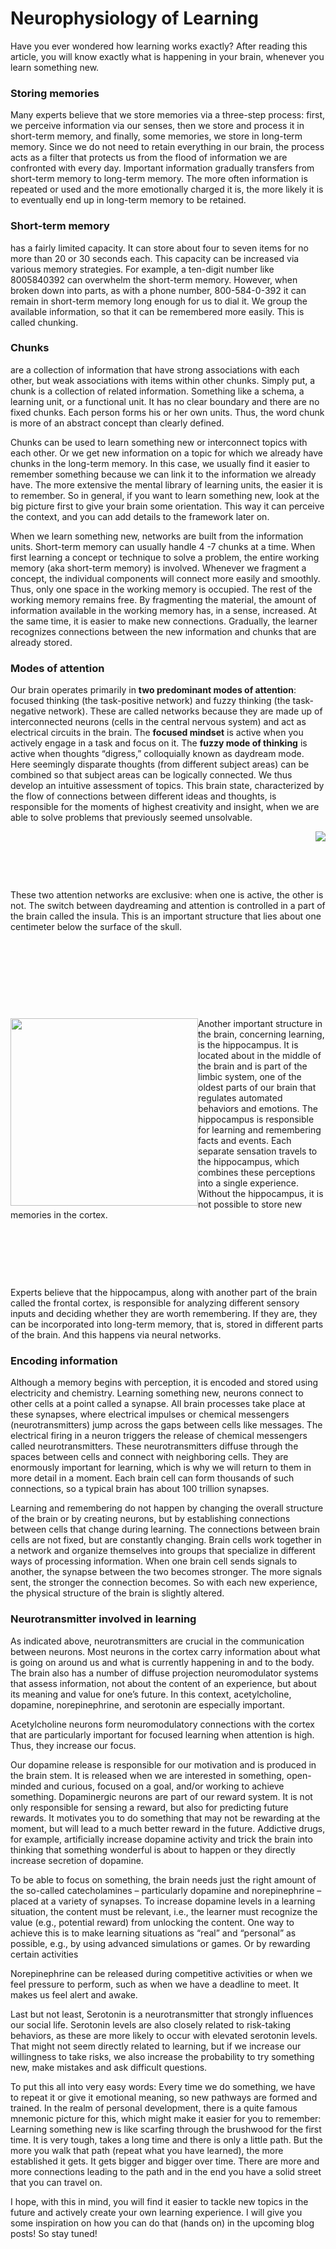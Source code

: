 # Neurophysiology of Learning


Have you ever wondered how learning works exactly? After reading this article, you will know exactly what is happening in your brain, whenever you learn something new.

### Storing memories
Many experts believe that we store memories via a three-step process: first, we perceive information via our senses, then we store and process it in short-term memory, and finally, some memories, we store in long-term memory. Since we do not need to retain everything in our brain, the process acts as a filter that protects us from the flood of information we are confronted with every day. Important information gradually transfers from short-term memory to long-term memory. The more often information is repeated or used and the more emotionally charged it is, the more likely it is to eventually end up in long-term memory to be retained.

### Short-term memory
has a fairly limited capacity. It can store about four to seven items for no more than 20 or 30 seconds each. This capacity can be increased via various memory strategies. For example, a ten-digit number like 8005840392 can overwhelm the short-term memory. However, when broken down into parts, as with a phone number, 800-584-0-392 it can remain in short-term memory long enough for us to dial it. We group the available information, so that it can be remembered more easily. This is called chunking.

### Chunks 
are a collection of information that have strong associations with each other, but weak associations with items within other chunks. Simply put, a chunk is a collection of related information. Something like a schema, a learning unit, or a functional unit. It has no clear boundary and there are no fixed chunks. Each person forms his or her own units. Thus, the word chunk is more of an abstract concept than clearly defined.

Chunks can be used to learn something new or interconnect topics with each other. Or we get new information on a topic for which we already have chunks in the long-term memory. In this case, we usually find it easier to remember something because we can link it to the information we already have. The more extensive the mental library of learning units, the easier it is to remember. So in general, if you want to learn something new, look at the big picture first to give your brain some orientation. This way it can perceive the context, and you can add details to the framework later on.

When we learn something new, networks are built from the information units. Short-term memory can usually handle 4 -7 chunks at a time. When first learning a concept or technique to solve a problem, the entire working memory (aka short-term memory) is involved. Whenever we fragment a concept, the individual components will connect more easily and smoothly. Thus, only one space in the working memory is occupied. The rest of the working memory remains free. By fragmenting the material, the amount of information available in the working memory has, in a sense, increased. At the same time, it is easier to make new connections. Gradually, the learner recognizes connections between the new information and chunks that are already stored.

### Modes of attention
Our brain operates primarily in **two predominant modes of attention**: focused thinking (the task-positive network) and fuzzy thinking (the task-negative network). These are called networks because they are made up of interconnected neurons (cells in the central nervous system) and act as electrical circuits in the brain. The **focused mindset** is active when you actively engage in a task and focus on it. The **fuzzy mode of thinking** is active when thoughts “digress,” colloquially known as daydream mode. Here seemingly disparate thoughts (from different subject areas) can be combined so that subject areas can be logically connected. We thus develop an intuitive assessment of topics. This brain state, characterized by the flow of connections between different ideas and thoughts, is responsible for the moments of highest creativity and insight, when we are able to solve problems that previously seemed unsolvable.

<img style="float: right;" src="/img/Insula.jpeg">
<p>&nbsp;</p>
<p>&nbsp;</p>
<p>&nbsp;</p>
These two attention networks are exclusive: when one is active, the other is not. The switch between daydreaming and attention is controlled in a part of the brain called the insula. This is an important structure that lies about one centimeter below the surface of the skull.

<p>&nbsp;</p>
<p>&nbsp;</p>
<p>&nbsp;</p>
<p>&nbsp;</p>

<img style="float: left;" src="/img/Hippocampus.webp" width="300" height="300">
Another important structure in the brain, concerning learning, is the hippocampus. It is located about in the middle of the brain and is part of the limbic system, one of the oldest parts of our brain that regulates automated behaviors and emotions. The hippocampus is responsible for learning and remembering facts and events. Each separate sensation travels to the hippocampus, which combines these perceptions into a single experience. Without the hippocampus, it is not possible to store new memories in the cortex.

<p>&nbsp;</p>

<p>&nbsp;</p>

<p>&nbsp;</p>

Experts believe that the hippocampus, along with another part of the brain called the frontal cortex, is responsible for analyzing different sensory inputs and deciding whether they are worth remembering. If they are, they can be incorporated into long-term memory, that is, stored in different parts of the brain. And this happens via neural networks.

### Encoding information
Although a memory begins with perception, it is encoded and stored using electricity and chemistry. Learning something new, neurons connect to other cells at a point called a synapse. All brain processes take place at these synapses, where electrical impulses or chemical messengers (neurotransmitters) jump across the gaps between cells like messages. The electrical firing in a neuron triggers the release of chemical messengers called neurotransmitters. These neurotransmitters diffuse through the spaces between cells and connect with neighboring cells. They are enormously important for learning, which is why we will return to them in more detail in a moment. Each brain cell can form thousands of such connections, so a typical brain has about 100 trillion synapses.

Learning and remembering do not happen by changing the overall structure of the brain or by creating neurons, but by establishing connections between cells that change during learning. The connections between brain cells are not fixed, but are constantly changing. Brain cells work together in a network and organize themselves into groups that specialize in different ways of processing information. When one brain cell sends signals to another, the synapse between the two becomes stronger. The more signals sent, the stronger the connection becomes. So with each new experience, the physical structure of the brain is slightly altered.

### Neurotransmitter involved in learning
As indicated above, neurotransmitters are crucial in the communication between neurons. Most neurons in the cortex carry information about what is going on around us and what is currently happening in and to the body. The brain also has a number of diffuse projection neuromodulator systems that assess information, not about the content of an experience, but about its meaning and value for one’s future. In this context, acetylcholine, dopamine, norepinephrine, and serotonin are especially important.

Acetylcholine neurons form neuromodulatory connections with the cortex that are particularly important for focused learning when attention is high. Thus, they increase our focus.

Our dopamine release is responsible for our motivation and is produced in the brain stem. It is released when we are interested in something, open-minded and curious, focused on a goal, and/or working to achieve something. Dopaminergic neurons are part of our reward system. It is not only responsible for sensing a reward, but also for predicting future rewards. It motivates you to do something that may not be rewarding at the moment, but will lead to a much better reward in the future. Addictive drugs, for example, artificially increase dopamine activity and trick the brain into thinking that something wonderful is about to happen or they directly increase secretion of dopamine.

To be able to focus on something, the brain needs just the right amount of the so-called catecholamines – particularly dopamine and norepinephrine – placed at a variety of synapses. To increase dopamine levels in a learning situation, the content must be relevant, i.e., the learner must recognize the value (e.g., potential reward) from unlocking the content. One way to achieve this is to make learning situations as “real” and “personal” as possible, e.g., by using advanced simulations or games. Or by rewarding certain activities

Norepinephrine can be released during competitive activities or when we feel pressure to perform, such as when we have a deadline to meet. It makes us feel alert and awake.

Last but not least, Serotonin is a neurotransmitter that strongly influences our social life. Serotonin levels are also closely related to risk-taking behaviors, as these are more likely to occur with elevated serotonin levels. That might not seem directly related to learning, but if we increase our willingness to take risks, we also increase the probability to try something new, make mistakes and ask difficult questions.

To put this all into very easy words: Every time we do something, we have to repeat it or give it emotional meaning, so new pathways are formed and trained. In the realm of personal development, there is a quite famous mnemonic picture for this, which might make it easier for you to remember: Learning something new is like scarfing through the brushwood for the first time. It is very tough, takes a long time and there is only a little path. But the more you walk that path (repeat what you have learned), the more established it gets. It gets bigger and bigger over time. There are more and more connections leading to the path and in the end you have a solid street that you can travel on.

I hope, with this in mind, you will find it easier to tackle new topics in the future and actively create your own learning experience. I will give you some inspiration on how you can do that (hands on) in the upcoming blog posts! So stay tuned!
